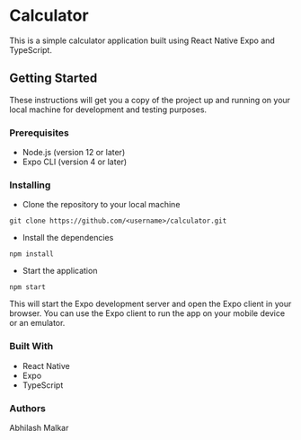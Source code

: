 # Calculator
This is a simple calculator application built using React Native Expo and TypeScript.

## Getting Started
These instructions will get you a copy of the project up and running on your local machine for development and testing purposes.

### Prerequisites
* Node.js (version 12 or later)
* Expo CLI (version 4 or later)

### Installing
* Clone the repository to your local machine

```git clone https://github.com/<username>/calculator.git```

* Install the dependencies

```cd calculator
npm install
```

* Start the application

```npm start```

This will start the Expo development server and open the Expo client in your browser. You can use the Expo client to run the app on your mobile device or an emulator.

### Built With
* React Native
* Expo
* TypeScript

### Authors
Abhilash Malkar
